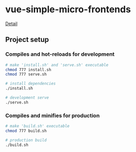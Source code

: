 # vue-simple-micro-frontends

[Detail](https://github.com/zh-rocco/vue-simple-micro-frontends/blob/master/detail.md)

## Project setup

### Compiles and hot-reloads for development

```bash
# make 'install.sh' and 'serve.sh' executable
chmod 777 install.sh
chmod 777 serve.sh

# install dependencies
./install.sh

# development serve
./serve.sh
```

### Compiles and minifies for production

```bash
# make 'build.sh' executable
chmod 777 build.sh

# production build
./build.sh
```
